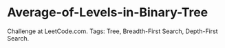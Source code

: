 # Average-of-Levels-in-Binary-Tree
Challenge at LeetCode.com. Tags: Tree, Breadth-First Search, Depth-First Search.
